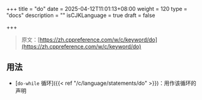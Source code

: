 +++
title = "do"
date = 2025-04-12T11:01:13+08:00
weight = 120
type = "docs"
description = ""
isCJKLanguage = true
draft = false

+++

> 原文：[https://zh.cppreference.com/w/c/keyword/do](https://zh.cppreference.com/w/c/keyword/do)

## 用法

- [`do-while` 循环]({{< ref "/c/language/statements/do" >}})：用作该循环的声明
